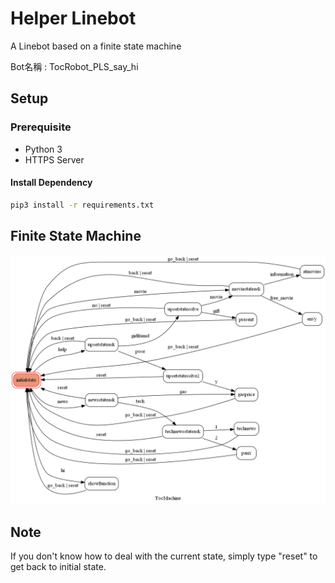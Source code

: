 # Helper Linebot

A Linebot based on a finite state machine

Bot名稱 : TocRobot_PLS_say_hi


## Setup

### Prerequisite
* Python 3
* HTTPS Server

#### Install Dependency
```sh
pip3 install -r requirements.txt
```

## Finite State Machine
![fsm](fsm.png)

## Note
If you don't know how to deal with the current state, simply type "reset" to get back to initial state.
